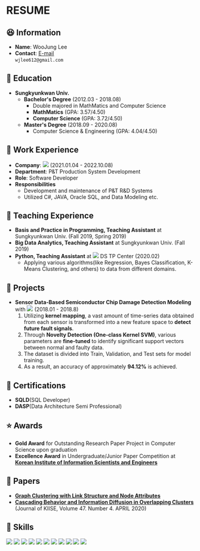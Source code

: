 # RESUME
  
## :satisfied: Information
- **Name**: WooJung Lee  
- **Contact**: [E-mail](wjlee612@gmail.com)  
`wjlee612@gmail.com`

## :school: Education
* **Sungkyunkwan Univ.** 
    -  **Bachelor's Degree** (2012.03 - 2018.08)
        - Double majored in MathMatics and Computer Science
        - **MathMatics** (GPA: 3.57/4.50)  
        - **Computer Science** (GPA: 3.72/4.50)
    - **Master's Degree** (2018.09 - 2020.08)
        - Computer Science & Engineering (GPA: 4.04/4.50)

## :office: Work Experience
* **Company**: <img src = "https://img.shields.io/badge/skhynix-ED1C24?style=flat&logoColor=white"> (2021.01.04 - 2022.10.08)
* **Department**: P&T Production System Development
* **Role**: Software Developer
* **Responsibilities**
    * Development and maintenance of P&T R&D Systems
    * Utilized C#, JAVA, Oracle SQL, and Data Modeling etc.

## :book: Teaching Experience
* **Basis and Practice in Programming, Teaching Assistant** at Sungkyunkwan Univ. (Fall 2019, Spring 2019)
* **Big Data Analytics, Teaching Assistant** at Sungkyunkwan Univ. (Fall 2019)
* **Python, Teaching Assistant** at <img src = "https://img.shields.io/badge/samsung-1428A0?style=flat&logoColor=white"> DS TP Center (2020.02)
    * Applying various algorithms(like Regression, Bayes Classification, K-Means Clustering, and others) to data from different domains. 

## :two_men_holding_hands: Projects
* **Sensor Data-Based Semiconductor Chip Damage Detection Modeling** with <img src = "https://img.shields.io/badge/samsung-1428A0?style=flat&logoColor=white"> (2018.01 - 2018.8)
    1. Utilizing **kernel mapping**, a vast amount of time-series data obtained from each sensor is transformed into a new feature space to **detect future fault signals**.
    2. Through **Novelty Detection (One-class Kernel SVM)**, various parameters are **fine-tuned** to identify significant support vectors between normal and faulty data.
    3. The dataset is divided into Train, Validation, and Test sets for model training.
    4. As a result, an accuracy of approximately **94.12%** is achieved.

## :muscle: Certifications
* **SQLD**(SQL Developer)
* **DASP**(Data Architecture Semi Professional)

## :star: Awards
* **Gold Award** for Outstanding Research Paper Project in Computer Science upon graduation
* **Excellence Award** in Undergraduate/Junior Paper Competition at **[Korean Institute of Information Scientists and Engineers](http://m.kiise.or.kr/conference/main/index.do?CC=wc&CS=43)**

## :page_with_curl: Papers
* **[Graph Clustering with Link Structure and Node Attributes](https://www.dbpia.co.kr/journal/articleDetail?nodeId=NODE07503594)**
* **[Cascading Behavior and Information Diffusion in Overlapping Clusters](https://www.dbpia.co.kr/journal/articleDetail?nodeId=NODE07503594)** (Journal of KIISE, Volume 47. Number 4. APRIL 2020)

## :hatching_chick: Skills
<img src = "https://img.shields.io/badge/JAVA-6CADDF?style=flat&logo=java&logoColor=white">
<img src = "https://img.shields.io/badge/gradle-02303A?style=flat&logo=gradle&logoColor=white">
<img src = "https://img.shields.io/badge/maven-C71A36?style=flat&logo=apachemaven&logoColor=white">
<img src = "https://img.shields.io/badge/c-A8B9CC?style=flat&logo=c&logoColor=white">
<img src = "https://img.shields.io/badge/C++-00599C?style=flat&logo=cplusplus&logoColor=white">
<img src = "https://img.shields.io/badge/Csharp-EF5C55?style=flat&logo=csharp&logoColor=white">
<img src = "https://img.shields.io/badge/python-3776AB?style=flat&logo=python&logoColor=white">
<img src = "https://img.shields.io/badge/pytorch-EE4C2C?style=flat&logo=pytorch&logoColor=white">
<img src = "https://img.shields.io/badge/tensorflow-FF6F00?style=flat&logo=tensorflow&logoColor=white">
<img src = "https://img.shields.io/badge/OracleSQL-F80000?style=flat&logo=oracle&logoColor=white">
<img src = "https://img.shields.io/badge/postgresql-4169E1?style=flat&logo=postgresql&logoColor=white">
